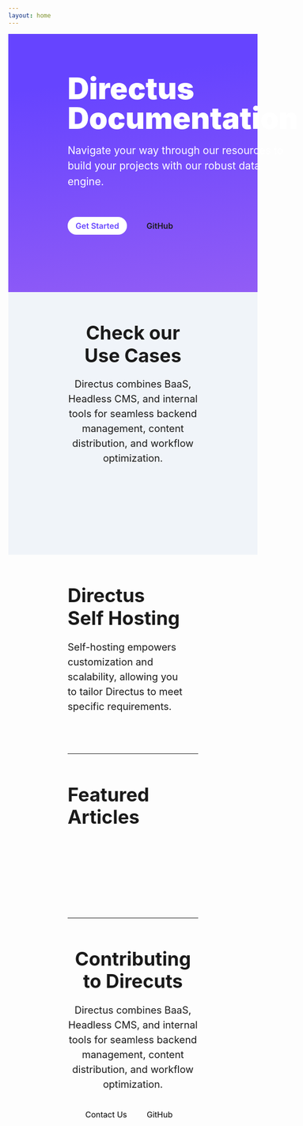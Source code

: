 ```yaml
---
layout: home
---
```


<script setup>
  import CodeToggler from "./.vitepress/components/home/CodeToggler.vue"
  import UseCase from "./.vitepress/components/home/UseCase.vue"
  import Footer from "./.vitepress/components/home/Footer.vue"
  import SelfHosting from "./.vitepress/components/home/SelfHosting.vue"
  import Article from "./.vitepress/components/home/Article.vue"
  import Github from "./.vitepress/components/home/icons/Github.vue"
</script>

<div class="hero hero-container flex">
      <div class="hero-content">
        <h1 class="m-20 ">Directus Documentation</h1>
        <p class="m-20">
          Navigate your way through our resources to build your projects with our robust data engine.
        </p>
        <div class="hero-buttons">
          <a class="primary-btn" href="#">Get Started</a>
          <a class="secondary-btn inline-flex" href="#" target="_blank">GitHub<Github/></a
          >
        </div>
      </div>
      <CodeToggler class="hero-toggler" />
    </div>

<Tabs :tabs="['Developer Reference', 'User Guide']">
	<template #developer-reference>
		<Card
			title="Authentication"
			text="Directus provides powerful authentication capabilities to effortlessly implement a robust authentication system."
			url="https://www.google.com/"
		/>
		<Card
			title="GraphQL"
			text="Directus provides powerful authentication capabilities to effortlessly implement a robust authentication system."
			url="https://www.google.com/"
		/>
		<Card
			title="APIs"
			text="Directus provides powerful authentication capabilities to effortlessly implement a robust authentication system."
			url="https://www.google.com/"
		/>
		<Card
			title="Extensions"
			text="Directus provides powerful authentication capabilities to effortlessly implement a robust authentication system."
			url="https://www.google.com/"
		/>
		<Card
			title="Real Time"
			text="Directus provides powerful authentication capabilities to effortlessly implement a robust authentication system."
			url="https://www.google.com/"
		/>
		<Card
			title="Self Hosting"
			text="Directus provides powerful authentication capabilities to effortlessly implement a robust authentication system."
			url="https://www.google.com/"
		/>
	</template>
	<template #user-guide>
		<Card
			title="Extensions"
			text="Directus provides powerful authentication capabilities to effortlessly implement a robust authentication system."
			url="https://www.google.com/"
		/>
		<Card
			title="Real Time"
			text="Directus provides powerful authentication capabilities to effortlessly implement a robust authentication system."
			url="https://www.google.com/"
		/>
		<Card
			title="Self Hosting"
			text="Directus provides powerful authentication capabilities to effortlessly implement a robust authentication system."
			url="https://www.google.com/"
		/>
	</template>
</Tabs>

 <div class="hero-container gray-bg ">
      <div class="header centered-text vp-doc ">
        <h2>Check our Use Cases</h2>
        <p class="m-20">
          Directus combines BaaS, Headless CMS, and internal tools for seamless
          backend management, content distribution, and workflow optimization.
        </p>
      </div>
<div class="grid-3">
<UseCase title="Backend-As-A-Service" tag="Backend" desc="Quickly build digital
projects with our feature-rich toolkit that configures your backend logic." img="/assets/baas.png" url='#' />
<UseCase title="Headless CMS" tag="CMS" desc="Manage content, users, and assets with no limitations or barriers." img="/assets/headless-cms.png" url='#' />
<UseCase title="Internal Tools" tag="Tools" desc="Build workflows, dashboards and  customized internal apps faster." img="/assets/internal-tools.png" url='#' />
</div>
</div>

<div class="hero-container flex">
<div class="header vp-doc max-width">
  <h2>Directus <br/>Self Hosting</h2>
  <p class="m-20">Self-hosting empowers customization and scalability, allowing you to tailor Directus to meet specific requirements.</p>
</div>
<div class="grid-2 m-20">
<SelfHosting class="m-20" title="Docker Guide" desc="Get up and running with our Docker Guide." img="/assets/docker.png" url='#' />
<SelfHosting class="m-20" title="CLI" desc="Get up and running with our CLI Guide." img="/assets/cli.png" url='#' />
</div>
</div>

<hr  />

  <div class="hero-container ">
      <div class="header vp-doc">
        <h2>Featured Articles</h2>
      </div>
      <div class="m-20 grid-4">
      <Article title="Directus Spotlight: Permissions and Access Control" tag="Product" img="/assets/directus-spotlight.png" url='#' author="Rijk van Zanten" date="Aug 2, 2022"  />
      <Article title="Directus Spotlight: Permissions and Access Control" tag="Product" img="/assets/directus-spotlight.png" url='#' author="Rijk van Zanten" date="Aug 2, 2022"  />
      <Article title="Directus Spotlight: Permissions and Access Control" tag="Product" img="/assets/directus-spotlight.png" url='#' author="Rijk van Zanten" date="Aug 2, 2022"  />
      <Article title="Directus Spotlight: Permissions and Access Control" tag="Product" img="/assets/directus-spotlight.png" url='#' author="Rijk van Zanten" date="Aug 2, 2022"  />
      </div>
      </div>

<hr  />

  <div class="hero-container">
      <div class="header centered-text vp-doc">
        <h2>Contributing to Direcuts</h2>
        <p class="m-20">
          Directus combines BaaS, Headless CMS, and internal tools for seamless
          backend management, content distribution, and workflow optimization.
        </p>
        <div class="max-btn-width">
        <a class="outline-btn" href="#">Contact Us</a>
       <a class="secondary-btn inline-flex " href="#" target="_blank">GitHub<Github/></a
          >
        </div>
      </div>
      <div class="grid-3">
			<Card
				h="3"
				title="Report a Bug"
				text="Directus provides powerful authentication capabilities to effortlessly implement a robust authentication system."
				url="https://www.google.com/"
				icon="bug_report"
			/>
			<Card
				h="3"
				title="Create a PR"
				text="Directus provides powerful authentication capabilities to effortlessly implement a robust authentication system."
				url="https://www.google.com/"
				icon="domain_verification"
			/>
			<Card
				h="3"
				title="Request a Feature"
				text="Directus provides powerful authentication capabilities to effortlessly implement a robust authentication system."
				url="https://www.google.com/"
				icon="post_add"
			/>
          </div>
      </div>
      <Footer />

<style>
.VPHome {
  max-width: unset;

}
.VPHome[data-v-ecbca2fe] {
 padding-bottom: 0;
}
.vp-doc h2 {
  border-top: 0;
  margin: 0;
  line-height: 1.2;
}
.vp-doc a {
 color: black;
}
.vp-doc a:hover {
  text-decoration: none;
}

a {
  cursor: pointer;
  font-size: 16px;
  text-decoration: none;
}

hr {
  border-color: #dadada57;
  margin: 0 120px;
}


.hero {
  background: #011026;
  background: linear-gradient(172deg,#64f 20%,#f9d 300%);
  color: white;
}
.hero-badge {
  background: #FF99DD;
  border-radius: 6px;
  display: inline-block;
  font-size: 13px;
  font-weight: 600;
  padding: 4px;
}

.hero-content {
  max-width: 580px;
}
.hero-content h1 {
  font-size: 60px;
  font-weight: 900;
  line-height: 1;

}
.hero-content p {
  font-size: 21px;
  line-height: 1.5;

}
.hero-buttons {
  margin: 48px 0;
  max-width: 300px;
  font-weight: 600;
}
.primary-btn {
  background: #fff;
  border-radius: 24px;
  color: #64f;
  font-size: 16px;
  padding: 8px 16px;
}
.primary-btn:hover {
  background-color: #f0f4f9;
  transition: 0.4s;
}
.secondary-btn {
  padding: 16px;
  margin-left: 20px;
}

.secondary-btn:hover {
  text-decoration: underline;
}
.hero-toggler {
  background-color: #1F1938;
  border-radius: 8px;
  width: 100%;
  max-width: 590px;

}
.flex {
  display: flex;
  align-items: center;
  justify-content: space-between;
}
.inline-flex {
  display: inline-flex;
}
.hero-container {
  padding: 60px 120px;
}
.gray-bg {
  background: #f0f4f9;
}
.header h2 {
  font-size: 38px;
}
.header p {
  font-size: 20px;
  line-height: 1.5;
}
.centered-text {
  text-align: center;
  max-width: 680px;
  margin: 0 auto;
}
.m-20 {
    margin: 20px 0;
}
.m-10 {
    margin: 10px 0;
}
.max-btn-width {
  max-width: 260px;
  margin: 0 auto;
}
.grid-2 {
	display: grid;
	grid-template-columns: repeat(2, 1fr);
	gap: 24px;
}
.grid-3 {
	display: grid;
	grid-template-columns: repeat(3, 1fr);
	gap: 24px;
  margin: 60px 0;
}
.grid-4 {
  display: grid;
	grid-template-columns: repeat(4, 1fr);
	gap: 12px;
  margin: 60px 0;
}


.max-width {
  max-width: 480px;
}
@media only screen and (max-width: 768px) {
  .flex {
    flex-direction: column;
  }
  .hero-container {
    padding: 48px;
  }
  .header h2 {
    font-size: 28px;
  }
  .header p {
    font-size: 18px;
  }
   .grid-2, .grid-3, .grid-4 {
    	grid-template-columns: 1fr;
  }

  .hero-toggler {
    display: none;
  }
  .hero-content h1 {
  font-size: 48px;
  }
}

</style>

